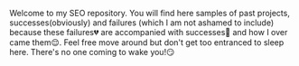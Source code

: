 Welcome to my SEO repository. You will find here samples of past projects, successes(obviously) and failures (which I am not ashamed to include) because these failures:broken_heart: are accompanied with successes:triumph: and how I over came them:relieved:. Feel free move around but don't get too entranced to sleep here. There's no one coming to wake you!:smirk:
